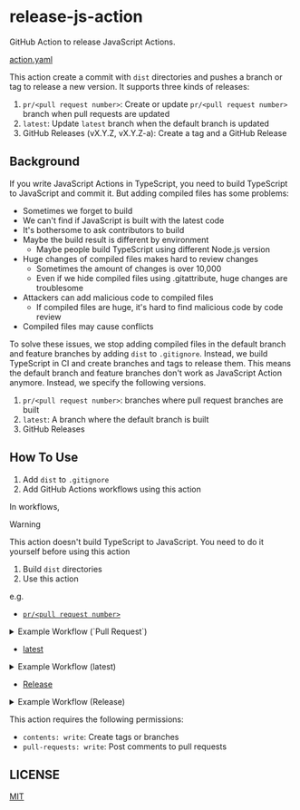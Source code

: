 # release-js-action

GitHub Action to release JavaScript Actions.

[action.yaml](action.yaml)

This action create a commit with `dist` directories and pushes a branch or tag to release a new version.
It supports three kinds of releases:

1. `pr/<pull request number>`: Create or update `pr/<pull request number>` branch when pull requests are updated
1. `latest`: Update `latest` branch when the default branch is updated
1. GitHub Releases (vX.Y.Z, vX.Y.Z-a): Create a tag and a GitHub Release

## Background

If you write JavaScript Actions in TypeScript, you need to build TypeScript to JavaScript and commit it.
But adding compiled files has some problems:

- Sometimes we forget to build
- We can't find if JavaScript is built with the latest code
- It's bothersome to ask contributors to build
- Maybe the build result is different by environment
  - Maybe people build TypeScript using different Node.js version
- Huge changes of compiled files makes hard to review changes
  - Sometimes the amount of changes is over 10,000
  - Even if we hide compiled files using .gitattribute, huge changes are troublesome
- Attackers can add malicious code to compiled files
  - If compiled files are huge, it's hard to find malicious code by code review
- Compiled files may cause conflicts

To solve these issues, we stop adding compiled files in the default branch and feature branches by adding `dist` to `.gitignore`.
Instead, we build TypeScript in CI and create branches and tags to release them.
This means the default branch and feature branches don't work as JavaScript Action anymore.
Instead, we specify the following versions.

1. `pr/<pull request number>`: branches where pull request branches are built
1. `latest`: A branch where the default branch is built
1. GitHub Releases

## How To Use

1. Add `dist` to `.gitignore`
1. Add GitHub Actions workflows using this action

In workflows,

> [!WARNING]
> This action doesn't build TypeScript to JavaScript.
> You need to do it yourself before using this action

1. Build `dist` directories
1. Use this action

e.g.

- [`pr/<pull request number>`](https://github.com/suzuki-shunsuke/lock-action/blob/main/.github/workflows/wc-create-pr-branch.yaml)

<details>
<summary>Example Workflow (`Pull Request`)</summary>

```yaml
---
name: wc-create-pr-branch
run-name: wc-create-pr-branch (${{inputs.pr}})
on:
  workflow_call:
    inputs:
      pr:
        description: "Pull Request Number"
        required: true
        type: number
      is_comment:
        description: If the comment is posted
        required: false
        default: false
        type: boolean
jobs:
  create-pr-branch:
    timeout-minutes: 30
    runs-on: ubuntu-latest
    permissions:
      contents: write
      pull-requests: write
    steps:
      - uses: actions/checkout@11bd71901bbe5b1630ceea73d27597364c9af683 # v4.2.2
      - run: gh pr checkout "$PR"
        if: inputs.pr != ''
        env:
          GITHUB_TOKEN: ${{github.token}}
          PR: ${{inputs.pr}}
      - run: npm ci
      - run: npm run build

      - uses: suzuki-shunsuke/release-js-action@964d814f9200bb928f4713098c38218881cfc493 # v0.1.0
        with:
          version: pr/${{inputs.pr}}
          is_comment: ${{inputs.is_comment}}
```

</details>

- [latest](https://github.com/suzuki-shunsuke/lock-action/blob/main/.github/workflows/main.yaml)

<details>
<summary>Example Workflow (latest)</summary>

```yaml
name: Update the latest branch
on:
  push:
    branches:
      - main
jobs:
  build:
    timeout-minutes: 15
    runs-on: ubuntu-latest
    permissions:
      contents: write
    steps:
      - uses: actions/checkout@11bd71901bbe5b1630ceea73d27597364c9af683 # v4.2.2
      - run: npm ci
      - run: npm run build
      - uses: suzuki-shunsuke/release-js-action@964d814f9200bb928f4713098c38218881cfc493 # v0.1.0
        with:
          version: latest
```

</details>

- [Release](https://github.com/suzuki-shunsuke/lock-action/blob/main/.github/workflows/release.yaml)

<details>
<summary>Example Workflow (Release)</summary>

```yaml
---
name: Release
run-name: Release ${{inputs.tag}}
on:
  workflow_dispatch:
    inputs:
      tag:
        description: "tag"
        required: true
      pr:
        description: "pr number (pre-release)"
        required: false
jobs:
  release:
    timeout-minutes: 30
    runs-on: ubuntu-latest
    permissions:
      contents: write
      pull-requests: write
    steps:
      - uses: actions/checkout@11bd71901bbe5b1630ceea73d27597364c9af683 # v4.2.2
      - run: gh pr checkout "$PR"
        if: inputs.pr != ''
        env:
          GITHUB_TOKEN: ${{github.token}}
          PR: ${{inputs.pr}}
      - run: npm ci
      - run: npm run build

      - uses: suzuki-shunsuke/release-js-action@964d814f9200bb928f4713098c38218881cfc493 # v0.1.0
        with:
          version: ${{inputs.tag}}
          pr: ${{inputs.pr}}
```

</details>

This action requires the following permissions:

- `contents: write`: Create tags or branches
- `pull-requests: write`: Post comments to pull requests

## LICENSE

[MIT](LICENSE)
